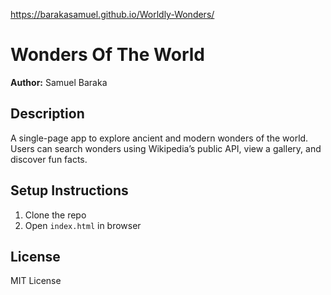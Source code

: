 https://barakasamuel.github.io/Worldly-Wonders/

# Wonders Of The World 
**Author:** Samuel Baraka  

## Description
A single-page app to explore ancient and modern wonders of the world. Users can search wonders using Wikipedia’s public API, view a gallery, and discover fun facts.

## Setup Instructions
1. Clone the repo
2. Open `index.html` in browser


## License
MIT License
